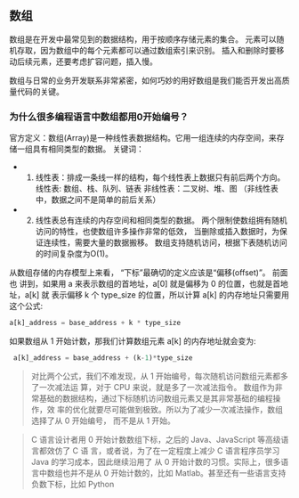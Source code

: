 ## 数组
数组是在开发中最常见到的数据结构，用于按顺序存储元素的集合。
元素可以随机存取，因为数组中的每个元素都可以通过数组索引来识别。
插入和删除时要移动后续元素，还要考虑扩容问题，插入慢。

数组与日常的业务开发联系非常紧密，如何巧妙的用好数组是我们能否开发出高质量代码的关键。

### 为什么很多编程语言中数组都用0开始编号？

官方定义：数组(Array)是一种线性表数据结构。它用一组连续的内存空间，来存储一组具有相同类型的数据。
关键词：
* 1. 线性表：排成一条线一样的结构，每个线性表上数据只有前后两个方向。
线性表: 数组、栈、队列、链表
非线性表：二叉树、堆、图
（非线性表中，数据之间不是简单的前后关系）
* 2. 线性表总有连续的内存空间和相同类型的数据。
两个限制使数组拥有随机访问的特性，也使数组许多操作非常的低效，
当删除或插入数据时，为保证连续性，需要大量的数据搬移。
数组支持随机访问，根据下表随机访问的时间复杂度为O(1)。

从数组存储的内存模型上来看，
“下标”最确切的定义应该是“偏移(offset)”。
前面也 讲到，如果用 a 来表示数组的首地址，a[0] 就是偏移为 0 的位置，也就是首地址，a[k] 就 表示偏移 k 个 type_size 的位置，所以计算 a[k] 的内存地址只需要用这个公式:

```js
a[k]_address = base_address + k * type_size
```

如果数组从 1 开始计数，那我们计算数组元素 a[k] 的内存地址就会变为:

```js
 a[k]_address = base_address + (k-1)*type_size
 ```

>对比两个公式，我们不难发现，从 1 开始编号，每次随机访问数组元素都多了一次减法运 算，对于 CPU 来说，就是多了一次减法指令。
数组作为非常基础的数据结构，通过下标随机访问数组元素又是其非常基础的编程操作，效 率的优化就要尽可能做到极致。所以为了减少一次减法操作，数组选择了从 0 开始编号， 而不是从 1 开始。

>C 语言设计者用 0 开始计数数组下标，之后的 Java、JavaScript 等高级语言都效仿了 C 语 言，或者说，为了在一定程度上减少 C 语言程序员学习 Java 的学习成本，因此继续沿用了 从 0 开始计数的习惯。实际上，很多语言中数组也并不是从 0 开始计数的，比如 Matlab。甚至还有一些语言支持负数下标，比如 Python

